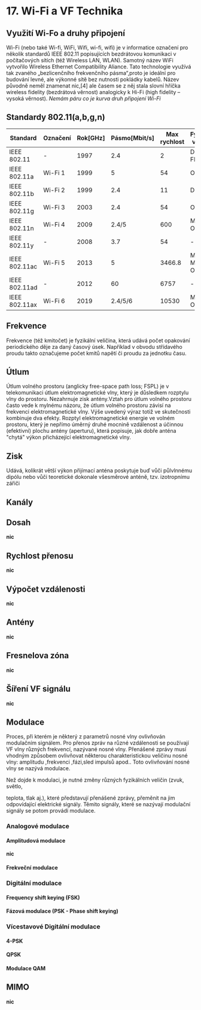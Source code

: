 # 17. Wi-Fi a VF Technika
## Využití Wi-Fo a druhy připojení
Wi-Fi (nebo také Wi-fi, WiFi, Wifi, wi-fi, wifi) je v informatice označení pro několik standardů IEEE 802.11 popisujících bezdrátovou komunikaci v počítačových sítích (též Wireless LAN, WLAN). Samotný název WiFi vytvořilo Wireless Ethernet Compatibility Aliance. Tato technologie využívá tak zvaného „bezlicenčního frekvenčního pásma“,proto je ideální pro budování levné, ale výkonné sítě bez nutnosti pokládky kabelů. Název původně neměl znamenat nic,[4] ale časem se z něj stala slovní hříčka wireless fidelity (bezdrátová věrnost) analogicky k Hi-Fi (high fidelity – vysoká věrnost).
*Nemám páru co je kurva druh připojení Wi-Fi*

## Standardy 802.11(a,b,g,n)

| Standard     | Označení   | Rok[GHz] | Pásmo[Mbit/s] | Max rychlost | Fyzická vrstva |
| ------------ | ---------- | -------- | ------------- | ------------ | -------------- |
| IEEE 802.11 | - | 1997 | 2.4 | 2 | DSSS a FHSS |
| IEEE 802.11a | Wi-Fi 1 | 1999 | 5 | 54 | OFDM |
| IEEE 802.11b | Wi-Fi 2 | 1999 | 2.4 | 11 | DSSS |
| IEEE 802.11g | Wi-Fi 3 | 2003 | 2.4 | 54 | OFDM |
| IEEE 802.11n | Wi-Fi 4 | 2009 | 2.4/5 | 600 | MIMO OFDM |
| IEEE 802.11y | - | 2008 | 3.7 | 54 | - | - |
| IEEE 802.11ac | Wi-Fi 5 | 2013 | 5 | 3466.8 | MU-MIMO OFDM |
| IEEE 802.11ad | - | 2012 | 60 | 6757 | - | - |
| IEEE 802.11ax | Wi-Fi 6 | 2019 | 2.4/5/6 | 10530 | MIMO-OFDM |

## Frekvence
Frekvence (též kmitočet) je fyzikální veličina, která udává počet opakování periodického děje za daný časový úsek. Například v obvodu střídavého proudu takto označujeme počet kmitů napětí či proudu za jednotku času.

## Útlum
Útlum volného prostoru (anglicky free-space path loss; FSPL) je v telekomunikaci útlum elektromagnetické vlny, který je důsledkem rozptylu vlny do prostoru. Nezahrnuje zisk antény.Vztah pro útlum volného prostoru často vede k mylnému názoru, že útlum volného prostoru závisí na frekvenci elektromagnetické vlny. Výše uvedený výraz totiž ve skutečnosti kombinuje dva efekty. Rozptyl elektromagnetické energie ve volném prostoru, který je nepřímo úměrný druhé mocnině vzdálenost a účinnou (efektivní) plochu antény (aperturu), která popisuje, jak dobře anténa "chytá" výkon přicházející elektromagnetické vlny.

## Zisk
Udává, kolikrát větší výkon přijímací anténa poskytuje buď vůči půlvlnnému dipólu nebo vůči teoretické dokonale všesměrové anténě, tzv. izotropnímu zářiči

## Kanály


## Dosah
**nic**

## Rychlost přenosu
**nic**

## Výpočet vzdálenosti
**nic**

## Antény
**nic**

## Fresnelova zóna
**nic**

## Šíření VF signálu
**nic**

## Modulace
Proces, při kterém je některý z parametrů nosné vlny ovlivňován modulačním signálem.
Pro přenos zpráv  na různé vzdálenosti se používají VF vlny různých frekvencí, nazývané nosné vlny. Přenášené zprávy musí vhodným způsobem ovlivňovat některou charakteristickou veličinu nosné vlny: amplitudu ,frekvenci ,fázi,sled impulsů apod.. Toto ovlivňování nosné vlny se nazývá modulace.

Než dojde k modulaci, je nutné změny různých fyzikálních veličin (zvuk, světlo,

teplota, tlak aj.), které představují přenášené zprávy, přeměnit na jim odpovídající elektrické signály. Těmito signály, které se nazývají modulační signály se potom provádí modulace.
### Analogové modulace

#### Amplitudová modulace
**nic**

#### Frekveční modulace

### Digitální modulace
#### Frequency shift keying (FSK)
#### Fázová modulace (PSK - Phase shift keying)

### Vícestavové Digitální modulace
#### 4-PSK
#### QPSK
#### Modulace QAM


## MIMO
**nic**

